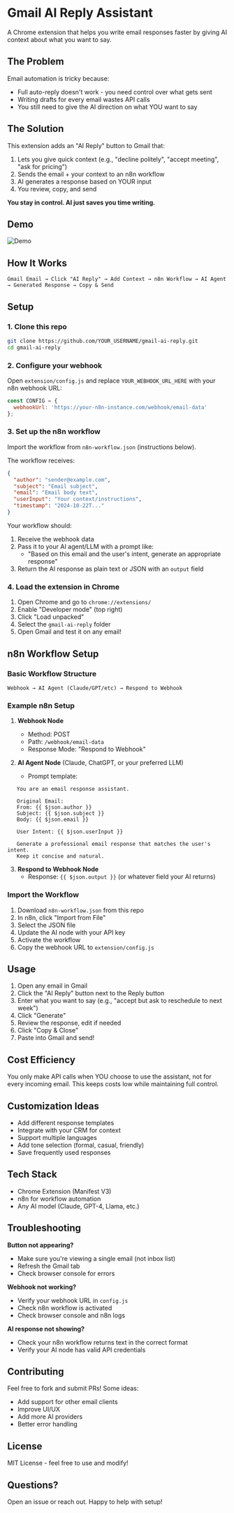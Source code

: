 # Gmail AI Reply Assistant

A Chrome extension that helps you write email responses faster by giving AI context about what you want to say.

## The Problem

Email automation is tricky because:
- Full auto-reply doesn't work - you need control over what gets sent
- Writing drafts for every email wastes API calls
- You still need to give the AI direction on what YOU want to say

## The Solution

This extension adds an "AI Reply" button to Gmail that:
1. Lets you give quick context (e.g., "decline politely", "accept meeting", "ask for pricing")
2. Sends the email + your context to an n8n workflow
3. AI generates a response based on YOUR input
4. You review, copy, and send

**You stay in control. AI just saves you time writing.**

## Demo

![Demo](demos/demo.gif)

## How It Works
```
Gmail Email → Click "AI Reply" → Add Context → n8n Workflow → AI Agent → Generated Response → Copy & Send
```

## Setup

### 1. Clone this repo
```bash
git clone https://github.com/YOUR_USERNAME/gmail-ai-reply.git
cd gmail-ai-reply
```

### 2. Configure your webhook

Open `extension/config.js` and replace `YOUR_WEBHOOK_URL_HERE` with your n8n webhook URL:
```javascript
const CONFIG = {
  webhookUrl: 'https://your-n8n-instance.com/webhook/email-data'
};
```

### 3. Set up the n8n workflow

Import the workflow from `n8n-workflow.json` (instructions below).

The workflow receives:
```json
{
  "author": "sender@example.com",
  "subject": "Email subject",
  "email": "Email body text",
  "userInput": "Your context/instructions",
  "timestamp": "2024-10-22T..."
}
```

Your workflow should:
1. Receive the webhook data
2. Pass it to your AI agent/LLM with a prompt like:
   - "Based on this email and the user's intent, generate an appropriate response"
3. Return the AI response as plain text or JSON with an `output` field

### 4. Load the extension in Chrome

1. Open Chrome and go to `chrome://extensions/`
2. Enable "Developer mode" (top right)
3. Click "Load unpacked"
4. Select the `gmail-ai-reply` folder
5. Open Gmail and test it on any email!

## n8n Workflow Setup

### Basic Workflow Structure
```
Webhook → AI Agent (Claude/GPT/etc) → Respond to Webhook
```

### Example n8n Setup

1. **Webhook Node**
   - Method: POST
   - Path: `/webhook/email-data`
   - Response Mode: "Respond to Webhook"

2. **AI Agent Node** (Claude, ChatGPT, or your preferred LLM)
   - Prompt template:
```
   You are an email response assistant.
   
   Original Email:
   From: {{ $json.author }}
   Subject: {{ $json.subject }}
   Body: {{ $json.email }}
   
   User Intent: {{ $json.userInput }}
   
   Generate a professional email response that matches the user's intent.
   Keep it concise and natural.
```

3. **Respond to Webhook Node**
   - Response: `{{ $json.output }}` (or whatever field your AI returns)

### Import the Workflow

1. Download `n8n-workflow.json` from this repo
2. In n8n, click "Import from File"
3. Select the JSON file
4. Update the AI node with your API key
5. Activate the workflow
6. Copy the webhook URL to `extension/config.js`

## Usage

1. Open any email in Gmail
2. Click the "AI Reply" button next to the Reply button
3. Enter what you want to say (e.g., "accept but ask to reschedule to next week")
4. Click "Generate"
5. Review the response, edit if needed
6. Click "Copy & Close"
7. Paste into Gmail and send!

## Cost Efficiency

You only make API calls when YOU choose to use the assistant, not for every incoming email. This keeps costs low while maintaining full control.

## Customization Ideas

- Add different response templates
- Integrate with your CRM for context
- Support multiple languages
- Add tone selection (formal, casual, friendly)
- Save frequently used responses

## Tech Stack

- Chrome Extension (Manifest V3)
- n8n for workflow automation
- Any AI model (Claude, GPT-4, Llama, etc.)

## Troubleshooting

**Button not appearing?**
- Make sure you're viewing a single email (not inbox list)
- Refresh the Gmail tab
- Check browser console for errors

**Webhook not working?**
- Verify your webhook URL in `config.js`
- Check n8n workflow is activated
- Check browser console and n8n logs

**AI response not showing?**
- Check your n8n workflow returns text in the correct format
- Verify your AI node has valid API credentials

## Contributing

Feel free to fork and submit PRs! Some ideas:
- Add support for other email clients
- Improve UI/UX
- Add more AI providers
- Better error handling

## License

MIT License - feel free to use and modify!

## Questions?

Open an issue or reach out. Happy to help with setup!
